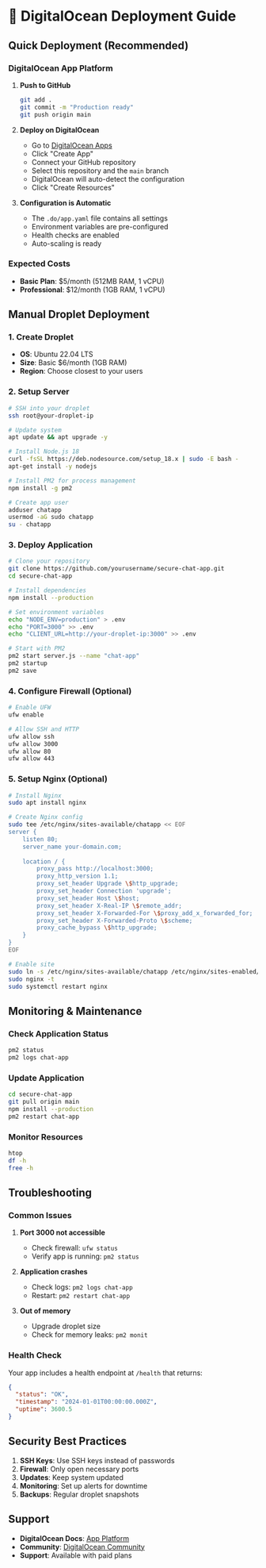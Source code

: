# 🚀 DigitalOcean Deployment Guide

## Quick Deployment (Recommended)

### DigitalOcean App Platform

1. **Push to GitHub**
   ```bash
   git add .
   git commit -m "Production ready"
   git push origin main
   ```

2. **Deploy on DigitalOcean**
   - Go to [DigitalOcean Apps](https://cloud.digitalocean.com/apps)
   - Click "Create App"
   - Connect your GitHub repository
   - Select this repository and the `main` branch
   - DigitalOcean will auto-detect the configuration
   - Click "Create Resources"

3. **Configuration is Automatic**
   - The `.do/app.yaml` file contains all settings
   - Environment variables are pre-configured
   - Health checks are enabled
   - Auto-scaling is ready

### Expected Costs
- **Basic Plan**: $5/month (512MB RAM, 1 vCPU)
- **Professional**: $12/month (1GB RAM, 1 vCPU)

## Manual Droplet Deployment

### 1. Create Droplet
- **OS**: Ubuntu 22.04 LTS
- **Size**: Basic $6/month (1GB RAM)
- **Region**: Choose closest to your users

### 2. Setup Server
```bash
# SSH into your droplet
ssh root@your-droplet-ip

# Update system
apt update && apt upgrade -y

# Install Node.js 18
curl -fsSL https://deb.nodesource.com/setup_18.x | sudo -E bash -
apt-get install -y nodejs

# Install PM2 for process management
npm install -g pm2

# Create app user
adduser chatapp
usermod -aG sudo chatapp
su - chatapp
```

### 3. Deploy Application
```bash
# Clone your repository
git clone https://github.com/yourusername/secure-chat-app.git
cd secure-chat-app

# Install dependencies
npm install --production

# Set environment variables
echo "NODE_ENV=production" > .env
echo "PORT=3000" >> .env
echo "CLIENT_URL=http://your-droplet-ip:3000" >> .env

# Start with PM2
pm2 start server.js --name "chat-app"
pm2 startup
pm2 save
```

### 4. Configure Firewall (Optional)
```bash
# Enable UFW
ufw enable

# Allow SSH and HTTP
ufw allow ssh
ufw allow 3000
ufw allow 80
ufw allow 443
```

### 5. Setup Nginx (Optional)
```bash
# Install Nginx
sudo apt install nginx

# Create Nginx config
sudo tee /etc/nginx/sites-available/chatapp << EOF
server {
    listen 80;
    server_name your-domain.com;
    
    location / {
        proxy_pass http://localhost:3000;
        proxy_http_version 1.1;
        proxy_set_header Upgrade \$http_upgrade;
        proxy_set_header Connection 'upgrade';
        proxy_set_header Host \$host;
        proxy_set_header X-Real-IP \$remote_addr;
        proxy_set_header X-Forwarded-For \$proxy_add_x_forwarded_for;
        proxy_set_header X-Forwarded-Proto \$scheme;
        proxy_cache_bypass \$http_upgrade;
    }
}
EOF

# Enable site
sudo ln -s /etc/nginx/sites-available/chatapp /etc/nginx/sites-enabled/
sudo nginx -t
sudo systemctl restart nginx
```

## Monitoring & Maintenance

### Check Application Status
```bash
pm2 status
pm2 logs chat-app
```

### Update Application
```bash
cd secure-chat-app
git pull origin main
npm install --production
pm2 restart chat-app
```

### Monitor Resources
```bash
htop
df -h
free -h
```

## Troubleshooting

### Common Issues

1. **Port 3000 not accessible**
   - Check firewall: `ufw status`
   - Verify app is running: `pm2 status`

2. **Application crashes**
   - Check logs: `pm2 logs chat-app`
   - Restart: `pm2 restart chat-app`

3. **Out of memory**
   - Upgrade droplet size
   - Check for memory leaks: `pm2 monit`

### Health Check
Your app includes a health endpoint at `/health` that returns:
```json
{
  "status": "OK",
  "timestamp": "2024-01-01T00:00:00.000Z",
  "uptime": 3600.5
}
```

## Security Best Practices

1. **SSH Keys**: Use SSH keys instead of passwords
2. **Firewall**: Only open necessary ports
3. **Updates**: Keep system updated
4. **Monitoring**: Set up alerts for downtime
5. **Backups**: Regular droplet snapshots

## Support

- **DigitalOcean Docs**: [App Platform](https://docs.digitalocean.com/products/app-platform/)
- **Community**: [DigitalOcean Community](https://www.digitalocean.com/community/)
- **Support**: Available with paid plans
